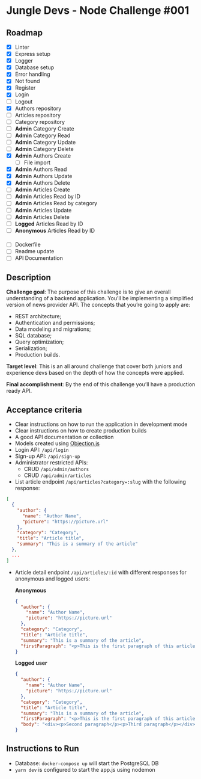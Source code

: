 # Jungle Devs - Node Challenge #001

## Roadmap

- [x] Linter
- [x] Express setup
- [x] Logger
- [x] Database setup
- [x] Error handling
- [x] Not found
- [x] Register
- [x] Login
- [ ] Logout
- [x] Authors repository
- [ ] Articles repository
- [ ] Category repository
- [ ] **Admin** Category Create
- [ ] **Admin** Category Read
- [ ] **Admin** Category Update
- [ ] **Admin** Category Delete
- [x] **Admin** Authors Create
  - [ ] File import
- [x] **Admin** Authors Read
- [x] **Admin** Authors Update
- [x] **Admin** Authors Delete
- [ ] **Admin** Articles Create
- [ ] **Admin** Articles Read by ID
- [ ] **Admin** Articles Read by category
- [ ] **Admin** Articles Update
- [ ] **Admin** Articles Delete
- [ ] **Logged** Articles Read by ID
- [ ] **Anonymous** Articles Read by ID

####

- [ ] Dockerfile
- [ ] Readme update
- [ ] API Documentation

## Description

**Challenge goal**: The purpose of this challenge is to give an overall understanding of a backend application. You’ll be implementing a simplified version of news provider API. The concepts that you’re going to apply are:

- REST architecture;
- Authentication and permissions;
- Data modeling and migrations;
- SQL database;
- Query optimization;
- Serialization;
- Production builds.

**Target level**: This is an all around challenge that cover both juniors and experience devs based on the depth of how the concepts were applied.

**Final accomplishment**: By the end of this challenge you’ll have a production ready API.

## Acceptance criteria

- Clear instructions on how to run the application in development mode
- Clear instructions on how to create production builds
- A good API documentation or collection
- Models created using [Objection.js](https://vincit.github.io/objection.js/)
- Login API: `/api/login`
- Sign-up API: `/api/sign-up`
- Administrator restricted APIs:
  - CRUD `/api/admin/authors`
  - CRUD `/api/admin/articles`
- List article endpoint `/api/articles?category=:slug` with the following response:

```json
[
  {
    "author": {
      "name": "Author Name",
      "picture": "https://picture.url"
    },
    "category": "Category",
    "title": "Article title",
    "summary": "This is a summary of the article"
  },
  ...
]
```

- Article detail endpoint `/api/articles/:id` with different responses for anonymous and logged users:

  **Anonymous**

  ```json
  {
    "author": {
      "name": "Author Name",
      "picture": "https://picture.url"
    },
    "category": "Category",
    "title": "Article title",
    "summary": "This is a summary of the article",
    "firstParagraph": "<p>This is the first paragraph of this article</p>"
  }
  ```

  **Logged user**

  ```json
  {
    "author": {
      "name": "Author Name",
      "picture": "https://picture.url"
    },
    "category": "Category",
    "title": "Article title",
    "summary": "This is a summary of the article",
    "firstParagraph": "<p>This is the first paragraph of this article</p>",
    "body": "<div><p>Second paragraph</p><p>Third paragraph</p></div>"
  }
  ```

## Instructions to Run

- Database: `docker-compose up` will start the PostgreSQL DB
- `yarn dev` is configured to start the app.js using nodemon
